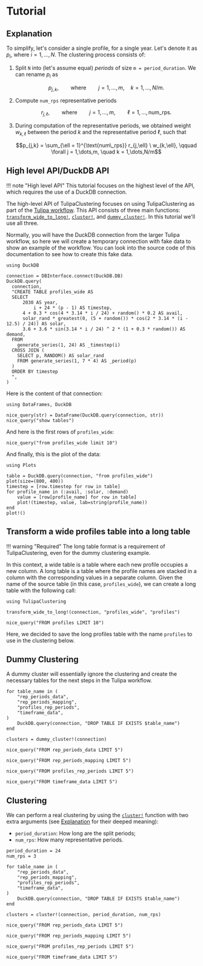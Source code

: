 # Tutorial

## Explanation

To simplify, let's consider a single profile, for a single year.
Let's denote it as $p_i$, where $i = 1,\dots,N$.
The clustering process consists of:

1. Split `N` into (let's assume equal) _periods_ of size `m = period_duration`.
   We can rename $p_i$ as

   $$p_{j,k}, \qquad \text{where} \qquad j = 1,\dots,m, \quad k = 1,\dots,N/m.$$
2. Compute `num_rps` representative periods

   $$r_{j,\ell}, \qquad \text{where} \qquad j = 1,\dots,m, \qquad \ell = 1,\dots,\text{num\_rps}.$$
3. During computation of the representative periods, we obtained weight
   $w_{k,\ell}$ between the period $k$ and the representative period $\ell$,
   such that

   $$p_{j,k} = \sum_{\ell = 1}^{\text{num\_rps}} r_{j,\ell} \ w_{k,\ell}, \qquad \forall j = 1,\dots,m, \quad k = 1,\dots,N/m$$

## High level API/DuckDB API

!!! note "High level API"
    This tutorial focuses on the highest level of the API, which requires the
    use of a DuckDB connection.

The high-level API of TulipaClustering focuses on using TulipaClustering as part of the [Tulipa workflow](https://tulipaenergy.github.io/TulipaEnergyModel.jl/stable/).
This API consists of three main functions: [`transform_wide_to_long!`](@ref), [`cluster!`](@ref), and [`dummy_cluster!`](@ref).
In this tutorial we'll use all three.

Normally, you will have the DuckDB connection from the larger Tulipa workflow,
so here we will create a temporary connection with fake data to show an example
of the workflow. You can look into the source code of this documentation to see
how to create this fake data.

```@setup duckdb_example
using DuckDB

connection = DBInterface.connect(DuckDB.DB)
DuckDB.query(
  connection,
  "CREATE TABLE profiles_wide AS
  SELECT
      2030 AS year,
          i + 24 * (p - 1) AS timestep,
      4 + 0.3 * cos(4 * 3.14 * i / 24) + random() * 0.2 AS avail,
      solar_rand * greatest(0, (5 + random()) * cos(2 * 3.14 * (i - 12.5) / 24)) AS solar,
      3.6 + 3.6 * sin(3.14 * i / 24) ^ 2 * (1 + 0.3 * random()) AS demand,
  FROM
    generate_series(1, 24) AS _timestep(i)
  CROSS JOIN (
    SELECT p, RANDOM() AS solar_rand
    FROM generate_series(1, 7 * 4) AS _period(p)
  )
  ORDER BY timestep
  ",
)
```

Here is the content of that connection:

```@example duckdb_example
using DataFrames, DuckDB

nice_query(str) = DataFrame(DuckDB.query(connection, str))
nice_query("show tables")
```

And here is the first rows of `profiles_wide`:

```@example duckdb_example
nice_query("from profiles_wide limit 10")
```

And finally, this is the plot of the data:

```@example duckdb_example
using Plots

table = DuckDB.query(connection, "from profiles_wide")
plot(size=(800, 400))
timestep = [row.timestep for row in table]
for profile_name in (:avail, :solar, :demand)
    value = [row[profile_name] for row in table]
    plot!(timestep, value, lab=string(profile_name))
end
plot!()
```

## Transform a wide profiles table into a long table

!!! warning "Required"
    The long table format is a requirement of TulipaClustering, even for the dummy clustering example.

In this context, a wide table is a table where each new profile occupies a new column. A long table is a table where the profile names are stacked in a column with the corresponding values in a separate column.
Given the name of the source table (in this case, `profiles_wide`), we can create a long table with the following call:

```@example duckdb_example
using TulipaClustering

transform_wide_to_long!(connection, "profiles_wide", "profiles")

nice_query("FROM profiles LIMIT 10")
```

Here, we decided to save the long profiles table with the name `profiles` to use in the clustering below.

## Dummy Clustering

A dummy cluster will essentially ignore the clustering and create the necessary tables for the next steps in the Tulipa workflow.

```@example duckdb_example
for table_name in (
    "rep_periods_data",
    "rep_periods_mapping",
    "profiles_rep_periods",
    "timeframe_data",
)
    DuckDB.query(connection, "DROP TABLE IF EXISTS $table_name")
end

clusters = dummy_cluster!(connection)

nice_query("FROM rep_periods_data LIMIT 5")
```

```@example duckdb_example
nice_query("FROM rep_periods_mapping LIMIT 5")
```

```@example duckdb_example
nice_query("FROM profiles_rep_periods LIMIT 5")
```

```@example duckdb_example
nice_query("FROM timeframe_data LIMIT 5")
```

## Clustering

We can perform a real clustering by using the [`cluster!`](@ref) function with two extra arguments (see [Explanation](@ref) for their deeped meaning):

- `period_duration`: How long are the split periods;
- `num_rps`: How many representative periods.

```@example duckdb_example
period_duration = 24
num_rps = 3

for table_name in (
    "rep_periods_data",
    "rep_periods_mapping",
    "profiles_rep_periods",
    "timeframe_data",
)
    DuckDB.query(connection, "DROP TABLE IF EXISTS $table_name")
end

clusters = cluster!(connection, period_duration, num_rps)

nice_query("FROM rep_periods_data LIMIT 5")
```

```@example duckdb_example
nice_query("FROM rep_periods_mapping LIMIT 5")
```

```@example duckdb_example
nice_query("FROM profiles_rep_periods LIMIT 5")
```

```@example duckdb_example
nice_query("FROM timeframe_data LIMIT 5")
```
